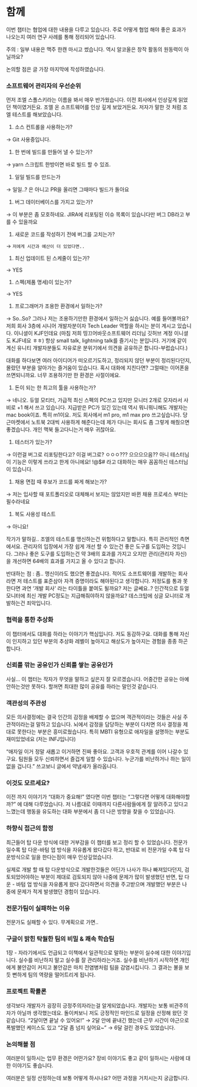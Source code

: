 # 함께

이번 챕터는 협업에 대한 내용을 다루고 있습니다. 주로 어떻게 협업 해야 좋은 효과가 나오는지 여러 연구 사례를 통해 정리되어 있습니다.

주의 : 일부 내용은 맥주 한캔 마시고 썼습니다. 역시 알코올은 창작 활동의 원동력이 아닐까요?

논의할 점은 글 가장 마지막에 작성하였습니다.

### 소프트웨어 관리자의 우선순위

먼저 조엘 스폴스키라는 이름을 봐서 매우 반가웠습니다. 이전 회사에서 인상깊게 읽었던 책이였거든요. 조엘 온 소프트웨어를 인상 깊게 보았거든요. 저자가 말한 것 처럼 조엘 테스트를 해보았습니다.

1. 소스 컨트롤을 사용하는가?

→ Git 사용중입니다.

1. 한 번에 빌드를 만들어 낼 수 있는가?

→ yarn 스크립트 한방이면 바로 빌드 할 수 있죠.

1. 일일 빌드를 만드는가

→ 일일..? 은 아니고 PR을 올리면 그때마다 빌드가 돌아요

1. 버그 데이터베이스를 가지고 있는가?

→ 이 부분은 좀 모호하네요. JIRA에 리포팅된 이슈 목록이 있습니다만 버그 DB라고 부를 수 있을까요

1. 새로운 코드를 작성하기 전에 버그를 고치는가?

→ `저에게 시간과 예산이 더 있었다면..`

1. 최신 업데이트 된 스케줄이 있는가?

→ YES

1. 스펙(제품 명세)이 있는가?

→ YES

1. 프로그래머가 조용한 환경에서 일하는가?

→ So..So? 그러나 저는 조용하기만한 환경에서 일하는거 싫습니다. 예를 들어볼까요? 저희 회사 3층에 시니어 개발자분이자 Tech Leader 역할을 하시는 분이 계시고 있습니다. 이니셜이 KJF인데요 (마침 저희 띵끄어바웃소프트웨어 리더님 깃허브 계정 이니셜도 KJF네요 ㅎㅎ) 항상 small talk, lightning talk를 즐기시는 분입니다. 거기에 같이 계신 유니티 개발자분들도 자유로운 분위기에서 의견을 공유하곤 합니다-부럽습니다.)

대화를 하다보면 여러 아이디어가 떠오르기도하고, 정리되지 않던 부분이 정리된다던지, 몰랐던 부분을 알아가는 즐거움이 있습니다. 혹시 대화에 지친다면? 그럴때는 이어폰을 쓰면되니까요. 너무 조용하기만 한 환경은 사절이에요.

1. 돈이 되는 한 최고의 툴을 사용하는가?

→ 네니오. 듀얼 모티터, 가급적 최신 스펙의 PC쓰고 있지만 모니터 2개로 모자라서 사비로 +1 해서 쓰고 있습니다. 지급받은 PC가 있긴 있는데 역시 뭐니뭐니해도 개발자는 mac book이죠. 특히 m1이요. 저도 회사에서 m1 pro, m1 max pro 쓰고싶습니다. 당근마켓에서 노트북 2대씩 사용하게 해준다는데 제가 다니는 회사도 좀 그렇게 해줬으면 좋겠습니다. 개인 맥북 들고다니는거 매우 귀찮아요.

1. 테스터가 있는가?

→ 이런걸 버그로 리포팅한다고? 이걸 버그로? ㅇㅇㅇ??? 으으으으음?? 아니 테스터님 이 기능은 이렇게 쓰라고 한게 아니에요! !@$# 라고 대화하는 매우 꼼꼼하신 테스터님이 있습니다.

1. 채용 면접 때 후보가 코드를 짜게 해보는가?

→ 저는 입사할 때 포트폴리오로 대체해서 보지는 않았지만 바뀐 채용 프로세스 부터는 필수라네요

1. 복도 사용성 테스트

→ 아니요!

작가가 말하길.. 조엘의 테스트를 맹신하는건 위험하다고 말합니다. 특히 관리적인 측면에서요. 관리자의 입장에서 가장 쉽게 개선 할 수 있는건 좋은 도구를 도입하는 것입니다. 그러나 좋은 도구를 도입하는건 약 3배의 효과를 가지고 오지만 관리(관리자 자신)을 개선하면 64배의 효과를 가지고 올 수 있다고 합니다.

반대하는 점 : 좀.. 맹신이라도 했으면 좋겠습니다. 적어도 소프트웨어를 개발하는 회사라면 저 테스트를 표준삼아 자격 증명이라도 해야된다고 생각합니다. 저정도를 통과 못한다면 과연 ‘개발 회사' 라는 타이틀을 붙여도 될까요? 저는 글쎄요..? 인간적으로 듀얼 모니터에 최신 개발 PC정도는 지급해줘야하지 않을까요? 데스크탑에 싱글 모니터로 개발하는건 죄악입니다.

### 협력을 통한 추상화

이 챕터에서도 대화를 하라는 이야기가 핵심입니다. 저도 동감하구요. 대화를 통해 자신이 인지하고 있던 부분의 추상화 레벨이 높아지고 해상도가 높아지는 경험을 종종 하곤 합니다.

### 신뢰를 깎는 공유인가 신뢰를 쌓는 공유인가

사실... 이 챕터는 작자가 무엇을 말하고 싶은지 잘 모르겠습니다. 어중간한 공유는 아예 안하는것만 못하다. 할꺼면 최대한 많이 공유를 하라는 말인것 같습니다.

### 객관성의 주관성

모든 의사결정에는 결국 인간의 감정을 배제할 수 없으며 객관적이라는 것들은 사실 주관적이라는걸 말하고 있습니다. 뇌에서 감정을 담당하는 부분이 다치면 의사 결정을 제대로 못한다는 부분은 흥미로웠습니다. 특히 MBTI 유형으로 애자일을 설명하는 부분도 재미있었네요 (저는 INFJ입니다)

“애자일 이거 정말 새롭고 이거하면 진짜 좋아요. 고객과 우호적 관계를 이어 나갈수 있구요. 팀원들 모두 신뢰하면서 즐겁게 일할 수 있습니다. 누군가를 비난하거나 하는 일이 없을 겁니다.” 쓰고보니 글에서 약냄새가 올라옵니다.

### 이것도 모르세요?

이전 까지 이야기가 “대화가 중요해!” 였다면 이번 챕터는 “그렇다면 어떻게 대화해야할 까?” 에 대해 다루었습니다. 저 나름대로 이때까지 다른사람들에게 잘 알려주고 있다고 느꼈는데 행동을 유도하는 대화 부분에서 좀 더 나은 방향을 찾을 수 있었습니다.

### 하향식 접근의 함정

최근들어 탑 다운 방식에 대한 거부감을 이 챕터를 보고 정리 할 수 있었습니다. 전문가일수록 탑 다운-바텀 업 방식을 자유롭게 왔다갔다 하고, 반대로 비 전문가일 수록 탑 다운방식으로 일을 한다는점이 매우 인상깊었습니다.

실제로 개발 할 때 탑 다운방식으로 개발한것들은 어딘가 나사가 하나 빠져있다던지, 검토되었어야하는 부분이 제대로 검토되지 않아 나중에 문제가 많이 발생했던 반면, 탑 다운 - 바텀 업 방식을 자유롭게 왔다 갔다하면서 의견을 주고받으며 개발했던 부분은 나중에 문제가 적게 발생했던 경험이 있습니다.

### 전문가팀이 실패하는 이유

전문가도 실패할 수 있다. 무계획으로 가면..

### 구글이 밝힌 탁월한 팀의 비밀 & 쾌속 학습팀

1장 - 자라기에서도 언급되고 이책에서 일관적으로 말하는 부분이 실수에 대한 이야기입니다. 실수를 비난하지 말고 실수를 잘 관리하라는거죠. 실수를 비난하기 시작하면 개인에게 불안감이 커지고 불안감은 마치 전염병처럼 팀을 감염시킵니다. 그 결과는 불을 보듯 뻔하게 팀의 역량을 떨어트리게 됩니다.

### 프로젝트 확률론

생각보다 개발자가 굉장히 긍정주의자라는걸 알게되었습니다. 개발자는 보통 비관주의자가 아닐까 생각했는데요. 돌이켜보니 저도 긍정적인 마인드로 일정을 산정해 왔던 것 같습니다. “2달이면 끝날 수 있어요!” → 2달 안에 끝내긴 했는데 근무 시간이 야근으로 폭발했던 케이스도 있고 “2달 좀 넘지 싶어요~” → 6달 걸린 경우도 있었습니다.

### 논의해볼 점

여러분이 일하시는 업무 환경은 어떤가요? 장비 이야기도 좋고 같이 일하시는 사람에 대한 이야기도 좋습니다.

여러분은 일정 산정하는데 보통 어떻게 하시나요? 어떤 과정을 거치시는지 궁금합니다.
